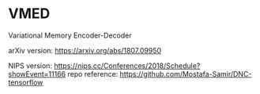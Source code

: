 # VMED
Variational Memory Encoder-Decoder

arXiv version: https://arxiv.org/abs/1807.09950

NIPS version: https://nips.cc/Conferences/2018/Schedule?showEvent=11166
repo reference: https://github.com/Mostafa-Samir/DNC-tensorflow

